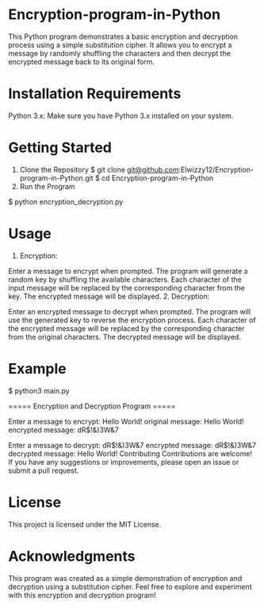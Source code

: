 # Encryption-program-in-Python
This Python program demonstrates a basic encryption and decryption process using a simple substitution cipher. It allows you to encrypt a message by randomly shuffling the characters and then decrypt the encrypted message back to its original form.
# Installation Requirements
Python 3.x: Make sure you have Python 3.x installed on your system.

# Getting Started
1. Clone the Repository
$ git clone git@github.com:Elwizzy12/Encryption-program-in-Python.git
$ cd Encryption-program-in-Python
2. Run the Program

$ python encryption_decryption.py

# Usage
1. Encryption:

Enter a message to encrypt when prompted.
The program will generate a random key by shuffling the available characters.
Each character of the input message will be replaced by the corresponding character from the key.
The encrypted message will be displayed.
2. Decryption:

Enter an encrypted message to decrypt when prompted.
The program will use the generated key to reverse the encryption process.
Each character of the encrypted message will be replaced by the corresponding character from the original characters.
The decrypted message will be displayed.
# Example
$ python3 main.py

===== Encryption and Decryption Program =====

Enter a message to encrypt: Hello World!
original message: Hello World!
encrypted message: dR$!&)3W&7

Enter a message to decrypt: dR$!&)3W&7
encrypted message: dR$!&)3W&7
decrypted message: Hello World!
Contributing
Contributions are welcome! If you have any suggestions or improvements, please open an issue or submit a pull request.

# License
This project is licensed under the MIT License.

# Acknowledgments
This program was created as a simple demonstration of encryption and decryption using a substitution cipher.
Feel free to explore and experiment with this encryption and decryption program!
